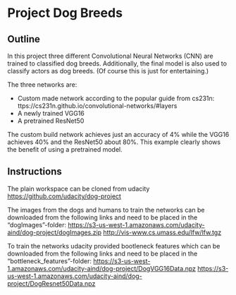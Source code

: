 # Project Dog Breeds

## Outline

In this project three different Convolutional Neural Networks (CNN) are trained to classified dog breeds. Additionally, the final model is also used to classify actors as dog breeds. (Of course this is just for entertaining.)

The three networks are:
-	Custom made network according to the popular guide from cs231n: ttps://cs231n.github.io/convolutional-networks/#layers
-	A newly trained VGG16
-	A pretrained ResNet50

The custom build network achieves just an accuracy of 4% while the VGG16 achieves 40% and the ResNet50 about 80%. This example clearly shows the benefit of using a pretrained model.

## Instructions

The plain workspace can be cloned from udacity https://github.com/udacity/dog-project

The images from the dogs and humans to train the networks can be downloaded from the following links and need to be placed in the “dogImages”-folder:
https://s3-us-west-1.amazonaws.com/udacity-aind/dog-project/dogImages.zip
http://vis-www.cs.umass.edu/lfw/lfw.tgz

To train the networks udacity provided bootleneck features which can be downloaded from the following links and need to be placed in the “bottleneck_features”-folder:
https://s3-us-west-1.amazonaws.com/udacity-aind/dog-project/DogVGG16Data.npz
https://s3-us-west-1.amazonaws.com/udacity-aind/dog-project/DogResnet50Data.npz

